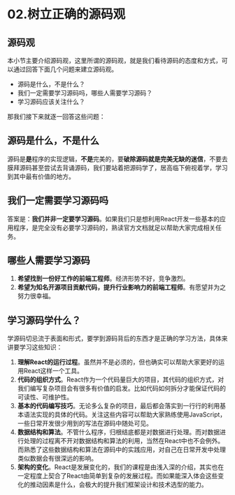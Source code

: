 # 02.树立正确的源码观
## 源码观
本小节主要介绍源码观，这里所谓的源码观，就是我们看待源码的态度和方式，可以通过回答下面几个问题来建立源码观。

- 源码是什么，不是什么？
- 我们一定需要学习源码吗，哪些人需要学习源码？
- 学习源码应该关注什么？

那我们接下来就逐一回答这些问题：

## 源码是什么，不是什么
源码是**是**程序的实现逻辑，**不是**完美的，要**破除源码就是完美无缺的迷信**，不要去膜拜源码甚至尝试去背诵源码，我们要站着把源码学了，居高临下俯视着学，学习到其中最有价值的地方。

## 我们一定需要学习源码吗
答案是：**我们并非一定要学习源码**。如果我们只是想利用React开发一些基本的应用程序，是完全没有必要学习源码的，熟读官方文档就足以帮助大家完成相关任务。

## 哪些人需要学习源码
1. **希望找到一份好工作的前端工程师**。经济形势不好，竞争激烈。
2. **希望为知名开源项目贡献代码，提升行业影响力的前端工程师**。有愿望并为之努力很幸福。

## 学习源码学什么？
学源码切忌流于表面和形式，要学到源码背后的东西才是正确的学习方法，具体来讲要学习这些知识：

1. **理解React的运行过程**。虽然并不是必须的，但也确实可以帮助大家更好的运用React这样一个工具。
2. **代码的组织方式**。React作为一个代码量巨大的项目，其代码的组织方式，对我们编写复杂项目会有很多有价值的启发。比如代码如何拆分才能保证代码的可读性、可维护性。
3. **基本的代码编写技巧**。无论多么复杂的项目，最后都会落实到一行行的利用基本语法实现的具体的代码。关注这些内容可以帮助大家熟练使用JavaScript，一些日常开发很少用到的写法在源码中随处可见。
4. **数据结构和算法**。不管什么程序，归根结底都是对数据进行处理。而对数据进行处理的过程离不开对数据结构和算法的利用，当然在React中也不会例外。而熟悉了这些数据结构和算法在源码中的实践应用，对自己在日常开发中处理类似数据会有很深远的影响。
5. **架构的变化**。React是发展变化的，我们的课程是由浅入深的介绍，其实也在一定程度上契合了React由简单到复杂的发展过程。而如果能深入体会这些变化的推动因素是什么，会极大的提升我们框架设计和技术选型的能力。